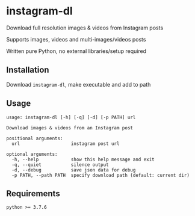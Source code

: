 # instagram-dl
Download full resolution images & videos from Instagram posts

Supports images, videos and multi-images/videos posts

Written pure Python, no external libraries/setup required

## Installation
Download `instagram-dl`, make executable and add to path

## Usage
```
usage: instagram-dl [-h] [-q] [-d] [-p PATH] url

Download images & videos from an Instagram post

positional arguments:
  url                   instagram post url

optional arguments:
  -h, --help            show this help message and exit
  -q, --quiet           silence output
  -d, --debug           save json data for debug
  -p PATH, --path PATH  specify download path (default: current dir)
```

## Requirements
`python >= 3.7.6`
